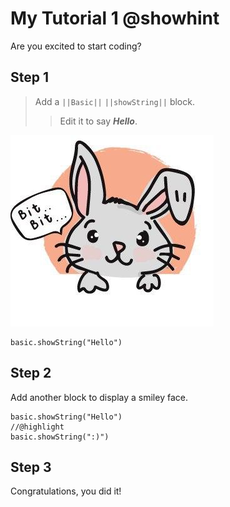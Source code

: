 # My Tutorial 1 @showhint
Are you excited to start coding?

## Step 1

>Add a ``||Basic||`` ``||showString||`` block. 
>>Edit it to say ***Hello***.

![Bit Bit](https://github.com/CherylNg/test_tutorial/blob/master/images/Bit%20Bit.jpg)

```blocks
basic.showString("Hello")
```

## Step 2

Add another block to display a smiley face.

```blocks
basic.showString("Hello")
//@highlight
basic.showString(":)")
```

## Step 3

Congratulations, you did it!

<script src="https://makecode.com/gh-pages-embed.js"></script><script>makeCodeRender("{{ site.makecode.home_url }}", "{{ site.github.owner_name }}/{{ site.github.repository_name }}");</script>
